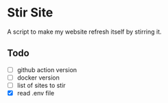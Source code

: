 # Stir Site

A script to make my website refresh itself by stirring it.

## Todo

- [ ] github action version
- [ ] docker version
- [ ] list of sites to stir
- [x] read .env file